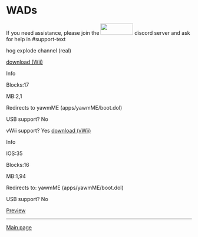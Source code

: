 <h1>WADs</h1>

If you need assistance, please join the <a href="https://discord.gg/c9zpWSUxGG"><img src="https://donut.eu.org/img/88x31/wii_super_cool.png" width="88" height="31"></a> discord server and ask for help in #support-text

hog explode channel (real)

[download (Wii)](https://idkwhereisthisname.github.io/dwnlds-dir/hogexplodech.wad)

Info

Blocks:17

MB:2,1

Redirects to yawmME (apps/yawmME/boot.dol)

USB support? No

vWii support? Yes [download (vWii)](https://idkwhereisthisname.github.io/dwnlds-dir/hogexplodechvwii.wad)

Info

IOS:35

Blocks:16

MB:1,94

Redirects to: yawmME (apps/yawmME/boot.dol)

USB support? No

[Preview](https://youtu.be/SG3OyeMO00o)

---------------------

[Main page](https://idkwhereisthisname.github.io)
